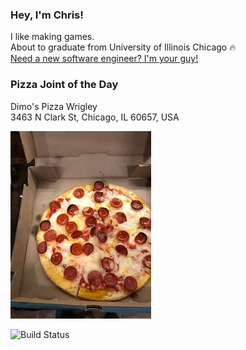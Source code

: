 ### Hey, I'm Chris!  

I like making games.  
About to graduate from University of Illinois Chicago 🔥  
[Need a new software engineer? I'm your guy!](mailto:chris@topher.games)  

### Pizza Joint of the Day  

Dimo's Pizza Wrigley  
3463 N Clark St, Chicago, IL 60657, USA  


![](pizza.jpg)  

![Build Status](https://github.com/pizzatree/pizzatree/workflows/Build%20README/badge.svg)

<!--
Some inspiration from https://dev.to/dancurtis/self-updating-github-profile-readme-with-javascript-lhm

Here are some ideas to get you started:

- 🔭 I’m currently working on ...
- 🌱 I’m currently learning ...
- 👯 I’m looking to collaborate on ...
- 🤔 I’m looking for help with ...
- 💬 Ask me about ...
- 📫 How to reach me: ...
- 😄 Pronouns: ...
- ⚡ Fun fact: ...
-->